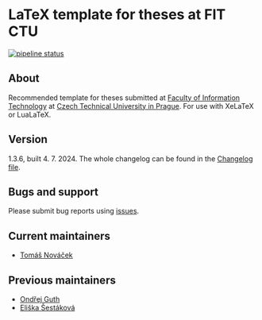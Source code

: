 LaTeX template for theses at FIT CTU
===================================

[![pipeline status](https://gitlab.fit.cvut.cz/theses-templates/FITthesis-LaTeX/badges/master/pipeline.svg)](https://gitlab.fit.cvut.cz/theses-templates/FITthesis-LaTeX/commits/master)


About
-----

Recommended template for theses submitted at [Faculty of Information Technology](https://fit.cvut.cz) at [Czech Technical University in Prague](https://cvut.cz). For use with XeLaTeX or LuaLaTeX.


Version
--------
1.3.6, built 4. 7. 2024. The whole changelog can be found in the [Changelog file](changelog.md).


Bugs and support
--------

Please submit bug reports using [issues](https://gitlab.fit.cvut.cz/theses-templates/FITthesis-LaTeX/issues).

Current maintainers
-------------------

* [Tomáš Nováček](https://usermap.cvut.cz/profile/novacto3)

Previous maintainers
-------------------

* [Ondřej Guth](https://usermap.cvut.cz/profile/guthondr)
* [Eliška Šestáková](https://usermap.cvut.cz/profile/sestaeli)